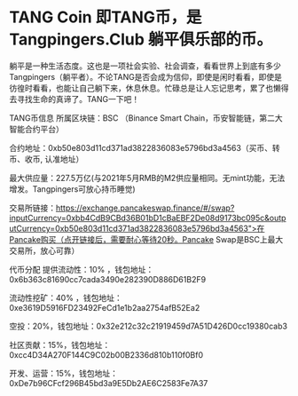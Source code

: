 # TANG Coin 即TANG币，是Tangpingers.Club 躺平俱乐部的币。

躺平是一种生活态度。这也是一项社会实验、社会调查，看看世界上到底有多少Tangpingers（躺平者）。不论TANG是否会成为信仰，即使是闲时看看，即使是彷徨时看看，也能让自己躺下来，休息休息。忙碌总是让人忘记思考，累了也懒得去寻找生命的真谛了。TANG一下吧！

TANG币信息
所属区块链：BSC （Binance Smart Chain，币安智能链，第二大智能合约平台）

合约地址：0xb50e803d11cd371ad3822836083e5796bd3a4563（买币、转币、收币, 认准地址）

最大供应量：227.5万亿(与2021年5月RMB的M2供应量相同。无mint功能，无法增发。Tangpingers可放心持币睡觉)

交易所链接：https://exchange.pancakeswap.finance/#/swap?inputCurrency=0xbb4CdB9CBd36B01bD1cBaEBF2De08d9173bc095c&outputCurrency=0xb50e803d11cd371ad3822836083e5796bd3a4563">在Pancake购买（点开链接后，需要耐心等待20秒。Pancake Swap是BSC上最大交易所，放心可靠）

代币分配
提供流动性：10% ，钱包地址：0x6b363c81690cc7cada3490e282390D886D61B2F9

流动性挖矿：40% ，钱包地址：0xe3619D5916FD23492FeCd1e1b2aa2754afB52Ea2

空投：20%，钱包地址：0x32e212c32c21919459d7A51D426D0cc19380cab3

社区贡献：15%，钱包地址：0xcc4D34A270F144C9C02b00B2336d810b110f0Bf0

开发、运营：15%，钱包地址：0xDe7b96CFcf296B45bd3a9E5Db2AE6C2583Fe7A37
